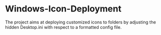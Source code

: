 # Windows-Icon-Deployment
The project aims at deploying customized icons to folders by adjusting the hidden Desktop.ini with respect to a formatted config file.
